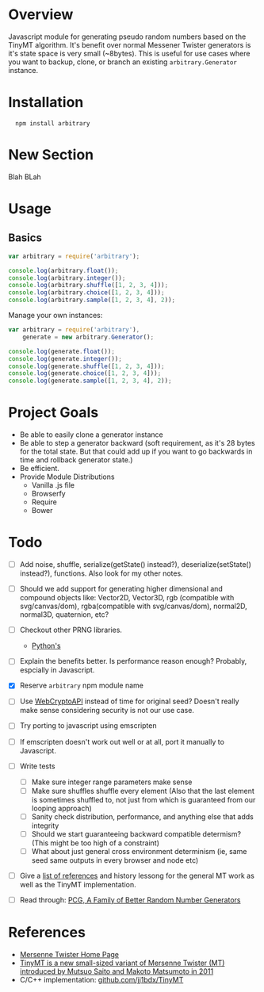 # Overview
Javascript module for generating pseudo random numbers based on the TinyMT algorithm. It's benefit over normal
Messener Twister generators is it's state space is very small (~8bytes). This is useful for use cases where you want to backup, clone, or branch
an existing ```arbitrary.Generator``` instance.

# Installation

      npm install arbitrary
      
# New Section
Blah BLah

# Usage 

## Basics

```js
var arbitrary = require('arbitrary');

console.log(arbitrary.float());
console.log(arbitrary.integer());
console.log(arbitrary.shuffle([1, 2, 3, 4]));
console.log(arbitrary.choice([1, 2, 3, 4]));
console.log(arbitrary.sample([1, 2, 3, 4], 2));
```

Manage your own instances:

```js
var arbitrary = require('arbitrary'),
    generate = new arbitrary.Generator();

console.log(generate.float());
console.log(generate.integer());
console.log(generate.shuffle([1, 2, 3, 4]));
console.log(generate.choice([1, 2, 3, 4]));
console.log(generate.sample([1, 2, 3, 4], 2));
```

# Project Goals
 - Be able to easily clone a generator instance
 - Be able to step a generator backward (soft requirement, as it's 28 bytes for the total state. But that could add up if you want to go backwards in time and rollback generator state.)
 - Be efficient.
 - Provide Module Distributions
   - Vanilla .js file
   - Browserfy
   - Require
   - Bower

# Todo

  - [ ] Add noise, shuffle, serialize(getState() instead?), deserialize(setState() instead?), functions. Also look for my other notes.
  - [ ] Should we add support for generating higher dimensional and compound objects like: Vector2D, Vector3D, rgb (compatible with svg/canvas/dom), rgba(compatible with svg/canvas/dom), normal2D, normal3D, quaternion, etc?
  - [ ] Checkout other PRNG libraries.
    - [Python's](https://docs.python.org/2/library/random.html#random.getstate)
  - [ ] Explain the benefits better. Is performance reason enough? Probably, espcially in Javascript.
  - [x] Reserve ```arbitrary``` npm module name
  - [ ] Use [WebCryptoAPI](http://www.w3.org/TR/WebCryptoAPI/) instead of time for original seed? Doesn't really make sense considering security is not
        our use case.
  - [ ] Try porting to javascript using emscripten
  - [ ] If emscripten doesn't work out well or at all, port it manually to Javascript.
  - [ ] Write tests
    - [ ] Make sure integer range parameters make sense
    - [ ] Make sure shuffles shuffle every element (Also that the last element is sometimes shuffled to, not just from which is guaranteed from our looping approach)
    - [ ] Sanity check distribution, performance, and anything else that adds integrity
    - [ ] Should we start guaranteeing backward compatible determism? (This might be too high of a constraint)
    - [ ] What about just general cross environment determinism (ie, same seed same outputs in every browser and node etc)
  - [ ] Give a [list of references](http://www.math.sci.hiroshima-u.ac.jp/~m-mat/MT/ARTICLES/earticles.html) and history lessong for the general MT work as well as the TinyMT implementation.
  - [ ] Read through: [PCG, A Family of Better Random Number Generators](http://www.pcg-random.org/)


# References
  - [Mersenne Twister Home Page](http://www.math.sci.hiroshima-u.ac.jp/~m-mat/MT/emt.html)
  - [TinyMT is a new small-sized variant of Mersenne Twister (MT) introduced by Mutsuo Saito and Makoto Matsumoto in 2011](http://www.math.sci.hiroshima-u.ac.jp/~m-mat/MT/TINYMT/index.html)
  - C/C++ implementation: [github.com/jj1bdx/TinyMT](https://github.com/jj1bdx/TinyMT)
